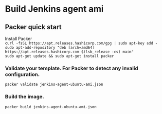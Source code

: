 # Build Jenkins agent ami

## Packer quick start
Install Packer   
`curl -fsSL https://apt.releases.hashicorp.com/gpg | sudo apt-key add -`   
`sudo apt-add-repository "deb [arch=amd64] https://apt.releases.hashicorp.com $(lsb_release -cs) main"`   
`sudo apt-get update && sudo apt-get install packer`   

### Validate your template. For Packer to detect any invalid configuration.
`packer validate jenkins-agent-ubuntu-ami.json`   

### Build the image.
`packer build jenkins-agent-ubuntu-ami.json`   